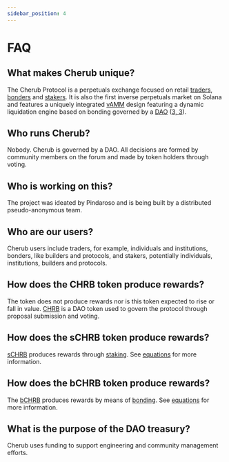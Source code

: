```yaml
---
sidebar_position: 4
---
```


# FAQ

## What makes Cherub unique?

The Cherub Protocol is a perpetuals exchange focused on retail [traders](/docs/about/terminology#trade), [bonders](/docs/about/terminology#bond) and [stakers](/docs/about/terminology#stake). It is also the first inverse perpetuals market on Solana and features a uniquely integrated [vAMM](/docs/about/terminology#virtual-automated-market-maker-vamm) design featuring a dynamic liquidation engine based on bonding governed by a [DAO](/docs/about/terminology#decentralized-autonomous-organization-dao) ([3, 3](/docs/about/terminology#3-3)).

## Who runs Cherub?

Nobody. Cherub is governed by a DAO. All decisions are formed by community members on the forum and made by token holders through voting.

## Who is working on this?

The project was ideated by Pindaroso and is being built by a distributed pseudo-anonymous team.

## Who are our users?

Cherub users include traders, for example, individuals and institutions, bonders, like builders and protocols, and stakers, potentially individuals, institutions, builders and protocols.

## How does the CHRB token produce rewards?

The token does not produce rewards nor is this token expected to rise or fall in value. [CHRB](/docs/about/terminology#chrb) is a DAO token used to govern the protocol through proposal submission and voting.

## How does the sCHRB token produce rewards?

[sCHRB](/docs/about/terminology#schrb) produces rewards through [staking](/docs/about/terminology#stake). See [equations](/docs/protocol/equations) for more information.

## How does the bCHRB token produce rewards?

The [bCHRB](/docs/about/terminology#chrb) produces rewards by means of [bonding](/docs/about/terminology#bond). See [equations](/docs/protocol/equations) for more information.

## What is the purpose of the DAO treasury?

Cherub uses funding to support engineering and community management efforts.
